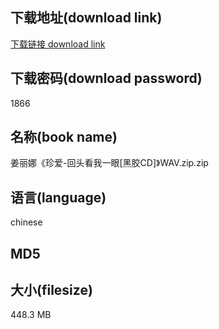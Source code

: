 ## 下载地址(download link)
[下载链接 download link](https://voluble-croquembouche-d321dc.netlify.app/?s=%E5%A7%9C%E4%B8%BD%E5%A8%9C%E3%80%8A%E7%8F%8D%E7%88%B1-%E5%9B%9E%E5%A4%B4%E7%9C%8B%E6%88%91%E4%B8%80%E7%9C%BC%5B%E9%BB%91%E8%83%B6CD%5D%E3%80%8BWAV.zip)

## 下载密码(download password)
1866

## 名称(book name)
姜丽娜《珍爱-回头看我一眼[黑胶CD]》WAV.zip.zip

## 语言(language)
chinese

## MD5


## 大小(filesize)
448.3 MB
